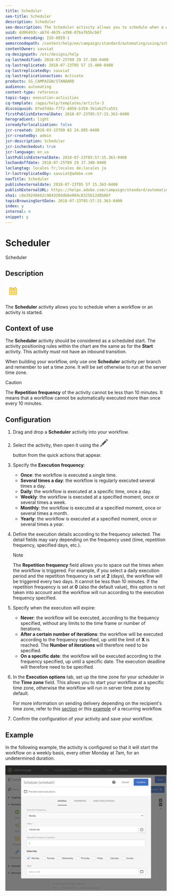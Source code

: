 ```yaml
---
title: Scheduler
seo-title: Scheduler
description: Scheduler
seo-description: The Scheduler activity allows you to schedule when a workflow or an activity is started.
uuid: dd06493c-ab7d-4635-a398-076a7b5bcb67
content-encoding: ISO-8859-1
aemsrcnodepath: /content/help/en/campaign/standard/automating/using/scheduler
contentOwner: sauviat
cq-designpath: /etc/designs/help
cq-lastmodified: 2018-07-25T09 29 37.380-0400
cq-lastreplicated: 2018-07-23T05 57 15.400-0400
cq-lastreplicatedby: sauviat
cq-lastreplicationaction: Activate
products: SG_CAMPAIGN/STANDARD
audience: automating
content-type: reference
topic-tags: execution-activities
cq-template: /apps/help/templates/article-3
discoiquuid: 07edfdda-f7f2-4050-b359-5b1ab2fca551
firstPublishExternalDate: 2018-07-23T05:57:15.363-0400
herogradient: light
isreadyforlocalization: false
jcr-created: 2018-03-15T09 02 24.895-0400
jcr-createdby: admin
jcr-description: Scheduler
jcr-ischeckedout: true
jcr-language: en_us
lastPublishExternalDate: 2018-07-23T05:57:15.363-0400
lochandoffdate: 2018-07-25T09 29 37.380-0400
loclangtag: locales fr;locales de;locales ja
lr-lastreplicatedby: sauviat@adobe.com
navTitle: Scheduler
publishexternaldate: 2018-07-23T05 57 15.363-0400
publishExternalURL: https://helpx.adobe.com/campaign/standard/automating/using/scheduler.html
sha1: c8e39240662c984320ddb6e904c8325b12d8b86f
topicBrowsingSortDate: 2018-07-23T05:57:15.363-0400
index: y
internal: n
snippet: y
---
```


# Scheduler

Scheduler

## Description

![](assets/scheduler.png)

The **Scheduler** activity allows you to schedule when a workflow or an activity is started.

## Context of use

The **Scheduler** activity should be considered as a scheduled start. The activity positioning rules within the chart are the same as for the **Start** activity. This activity must not have an inbound transition.

When building your workflow, only use one **Scheduler** activity per branch and remember to set a time zone. It will be set otherwise to run at the server time zone.

>[!CAUTION]
>
>The **Repetition frequency** of the activity cannot be less than 10 minutes. It means that a workflow cannot be automatically executed more than once every 10 minutes.

## Configuration

1. Drag and drop a **Scheduler** activity into your workflow.
1. Select the activity, then open it using the  ![](assets/edit_darkgrey-24px.png)

   button from the quick actions that appear.
1. Specify the **Execution frequency**:

    * **Once**: the workflow is executed a single time.
    * **Several times a day**: the workflow is regularly executed several times a day.
    * **Daily**: the workflow is executed at a specific time, once a day.
    * **Weekly**: the workflow is executed at a specified moment, once or several times a week.
    * **Monthly**: the workflow is executed at a specified moment, once or several times a month.
    * **Yearly**: the workflow is executed at a specified moment, once or several times a year.

1. Define the execution details according to the frequency selected. The detail fields may vary depending on the frequency used (time, repetition frequency, specified days, etc.).

   >[!NOTE]
   >
   >The **Repetition frequency** field allows you to space out the times when the workflow is triggered. For example, if you select a daily execution period and the repetition frequency is set at **2** (days), the workflow will be triggered every two days. It cannot be less than 10 minutes. If the repetition frequency is set at **0** (also the default value), this option is not taken into account and the workflow will run according to the execution frequency specified.

1. Specify when the execution will expire:

    * **Never**: the workflow will be executed, according to the frequency specified, without any limits to the time frame or number of iterations.
    * **After a certain number of iterations**: the workflow will be executed according to the frequency specified, up until the limit of **X** is reached. The **Number of iterations** will therefore need to be specified.
    * **On a specific date**: the workflow will be executed according to the frequency specified, up until a specific date. The execution deadline will therefore need to be specified.

1. In the **Execution options** tab, set up the time zone for your scheduler in the **Time zone** field. This allows you to start your workflow at a specific time zone, otherwise the workflow will run in server time zone by default.

   For more information on sending delivery depending on the recipient's time zone, refer to this [section](../../sending/using/sending-messages-at-the-recipient-s-time-zone.md) or this [example](../../automating/using/mobile-app-delivery.md#sending-a-recurring-push-notification-with-a-workflow) of a recurring workflow.

1. Confirm the configuration of your activity and save your workflow.

## Example

In the following example, the activity is configured so that it will start the workflow on a weekly basis, every other Monday at 7am, for an undetermined duration.

![](assets/wkf_scheduler_example.png)

